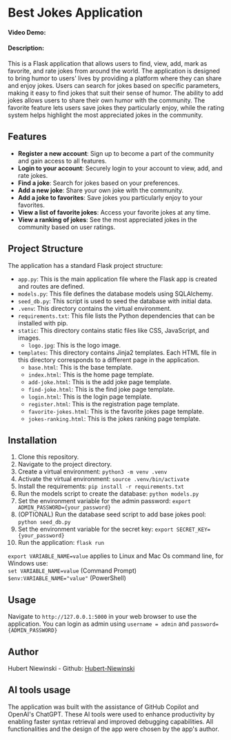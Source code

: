 # Best Jokes Application

#### Video Demo: <URL HERE>

#### Description:

This is a Flask application that allows users to find, view, add, mark as favorite, and rate jokes from around the world. The application is designed to bring humor to users' lives by providing a platform where they can share and enjoy jokes. Users can search for jokes based on specific parameters, making it easy to find jokes that suit their sense of humor. The ability to add jokes allows users to share their own humor with the community. The favorite feature lets users save jokes they particularly enjoy, while the rating system helps highlight the most appreciated jokes in the community.

## Features

- **Register a new account**: Sign up to become a part of the community and gain access to all features.
- **Login to your account**: Securely login to your account to view, add, and rate jokes.
- **Find a joke**: Search for jokes based on your preferences.
- **Add a new joke**: Share your own joke with the community.
- **Add a joke to favorites**: Save jokes you particularly enjoy to your favorites.
- **View a list of favorite jokes**: Access your favorite jokes at any time.
- **View a ranking of jokes**: See the most appreciated jokes in the community based on user ratings.

## Project Structure

The application has a standard Flask project structure:

- `app.py`: This is the main application file where the Flask app is created and routes are defined.
- `models.py`: This file defines the database models using SQLAlchemy.
- `seed_db.py`: This script is used to seed the database with initial data.
- `.venv`: This directory contains the virtual environment.
- `requirements.txt`: This file lists the Python dependencies that can be installed with pip.
- `static`: This directory contains static files like CSS, JavaScript, and images.
  - `logo.jpg`: This is the logo image.
- `templates`: This directory contains Jinja2 templates. Each HTML file in this directory corresponds to a different page in the application.
  - `base.html`: This is the base template.
  - `index.html`: This is the home page template.
  - `add-joke.html`: This is the add joke page template.
  - `find-joke.html`: This is the find joke page template.
  - `login.html`: This is the login page template.
  - `register.html`: This is the registration page template.
  - `favorite-jokes.html`: This is the favorite jokes page template.
  - `jokes-ranking.html`: This is the jokes ranking page template.

## Installation

1. Clone this repository.
2. Navigate to the project directory.
3. Create a virtual environment: `python3 -m venv .venv`
4. Activate the virtual environment: `source .venv/bin/activate`
5. Install the requirements: `pip install -r requirements.txt`
6. Run the models script to create the database: `python models.py`
7. Set the environment variable for the admin password: `export ADMIN_PASSWORD={your_password}`
8. (OPTIONAL) Run the database seed script to add base jokes pool: `python seed_db.py`
9. Set the environment variable for the secret key: `export SECRET_KEY={your_password}`
10. Run the application: `flask run`

`export VARIABLE_NAME=value` applies to Linux and Mac Os command line, for Windows use:  
`set VARIABLE_NAME=value` (Command Prompt)  
`$env:VARIABLE_NAME="value"` (PowerShell)

## Usage

Navigate to `http://127.0.0.1:5000` in your web browser to use the application. You can login as admin using `username = admin` and `password={ADMIN_PASSWORD}`

## Author

Hubert Niewinski - Github: [Hubert-Niewinski](https://github.com/Hubert-Niewinski)

## AI tools usage

The application was built with the assistance of GitHub Copilot and OpenAI's ChatGPT. These AI tools were used to enhance productivity by enabling faster syntax retrieval and improved debugging capabilities. All functionalities and the design of the app were chosen by the app's author.
